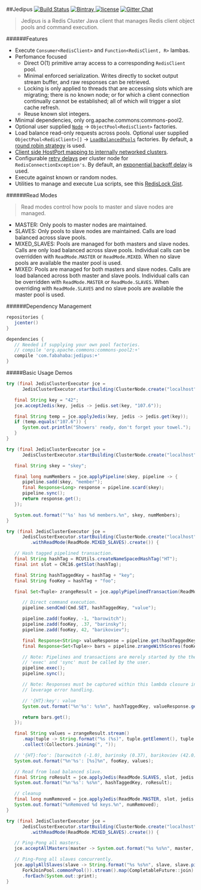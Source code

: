 ##Jedipus [![Build Status](https://img.shields.io/travis/jamespedwards42/jedipus.svg?branch=master)](https://travis-ci.org/jamespedwards42/jedipus) [![Bintray](https://api.bintray.com/packages/jamespedwards42/libs/jedipus/images/download.svg) ](https://bintray.com/jamespedwards42/libs/jedipus/_latestVersion) [![license](https://img.shields.io/badge/license-Apache%202-blue.svg)](https://raw.githubusercontent.com/jamespedwards42/jedipus/master/LICENSE) [![Gitter Chat](https://badges.gitter.im/jamespedwards42/jedipus.svg)](https://gitter.im/jamespedwards42/jedipus?utm_source=badge&utm_medium=badge&utm_campaign=pr-badge&utm_content=badge)

>Jedipus is a Redis Cluster Java client that manages Redis client object pools and command execution.

######Features 
* Execute `Consumer<RedisClient>` and `Function<RedisClient, R>` lambas.
* Perfomance focused
  * Direct O(1) primitive array access to a corresponding `RedisClient` pool.
  * Minimal enforced serialization.  Writes directly to socket output stream buffer, and raw responses can be retrieved. 
  * Locking is only applied to threads that are accessing slots which are migrating; there is no known node; or for which a client connection continually cannot be established; all of which will trigger a slot cache refresh.
  * Reuse known slot integers.
* Minimal dependencies, only org.apache.commons:commons-pool2.
* Optional user supplied [`Node`](src/main/java/com/fabahaba/jedipus/cluster/Node.java) -> `ObjectPool<RedisClient>` factories.
* Load balance read-only requests across pools.  Optional user supplied `ObjectPool<RedisClient>[]` -> [`LoadBalancedPools`](src/main/java/com/fabahaba/jedipus/concurrent/LoadBalancedPools.java) factories.  By default, a [round robin strategy](src/main/java/com/fabahaba/jedipus/cluster/RoundRobinPools.java) is used.
* [Client side HostPort mapping to internally networked clusters](https://gist.github.com/jamespedwards42/5037cf03768280ab1d81a88e7929c608).
* Configurable [retry delays](src/main/java/com/fabahaba/jedipus/concurrent/ElementRetryDelay.java) per cluster node for `RedisConnectionException's`.  By default, an [exponential backoff delay](src/main/java/com/fabahaba/jedipus/concurrent/SemaphoredRetryDelay.java) is used.
* Execute against known or random nodes.
* Utilities to manage and execute Lua scripts, see this [RedisLock Gist](https://gist.github.com/jamespedwards42/46bc6fcd6e2c81315d2d63a4e80b527f).

######Read Modes
>Read modes control how pools to master and slave nodes are managed.

* MASTER: Only pools to master nodes are maintained.  
* SLAVES: Only pools to slave nodes are maintained. Calls are load balanced across slave pools.
* MIXED_SLAVES: Pools are managed for both masters and slave nodes.  Calls are only load balanced across slave pools. Individual calls can be overridden with `ReadMode.MASTER` or `ReadMode.MIXED`.  When no slave pools are available the master pool is used.
* MIXED: Pools are managed for both masters and slave nodes.  Calls are load balanced across both master and slave pools. Individual calls can be overridden with `ReadMode.MASTER` or `ReadMode.SLAVES`.  When overriding with `ReadMode.SLAVES` and no slave pools are available the master pool is used.

######Dependency Management
```groovy
repositories {
   jcenter()
}

dependencies {
   // Needed if supplying your own pool factories.
   // compile 'org.apache.commons:commons-pool2:+' 
   compile 'com.fabahaba:jedipus:+'
}
```

#####Basic Usage Demos
```java
try (final JedisClusterExecutor jce =
      JedisClusterExecutor.startBuilding(ClusterNode.create("localhost", 7000)).create()) {

   final String key = "42";
   jce.acceptJedis(key, jedis -> jedis.set(key, "107.6"));

   final String temp = jce.applyJedis(key, jedis -> jedis.get(key));
   if (temp.equals("107.6")) {
      System.out.println("Showers' ready, don't forget your towel.");
   }
}
```

```java
try (final JedisClusterExecutor jce =
      JedisClusterExecutor.startBuilding(ClusterNode.create("localhost", 7000)).create()) {

   final String skey = "skey";

   final long numMembers = jce.applyPipeline(skey, pipeline -> {
      pipeline.sadd(skey, "member");
      final Response<Long> response = pipeline.scard(skey);
      pipeline.sync();
      return response.get();
   });

   System.out.format("'%s' has %d members.%n", skey, numMembers);
}
```

```java
try (final JedisClusterExecutor jce =
      JedisClusterExecutor.startBuilding(ClusterNode.create("localhost", 7000))
         .withReadMode(ReadMode.MIXED_SLAVES).create()) {

   // Hash tagged pipelined transaction.
   final String hashTag = RCUtils.createNameSpacedHashTag("HT");
   final int slot = CRC16.getSlot(hashTag);

   final String hashTaggedKey = hashTag + "key";
   final String fooKey = hashTag + "foo";

   final Set<Tuple> zrangeResult = jce.applyPipelinedTransaction(ReadMode.MASTER, slot, pipeline -> {

      // Direct command execution.
      pipeline.sendCmd(Cmd.SET, hashTaggedKey, "value");

      pipeline.zadd(fooKey, -1, "barowitch");
      pipeline.zadd(fooKey, .37, "barinsky");
      pipeline.zadd(fooKey, 42, "barikoviev");

      final Response<String> valueResponse = pipeline.get(hashTaggedKey);
      final Response<Set<Tuple>> bars = pipeline.zrangeWithScores(fooKey, 0, -1);

      // Note: Pipelines and transactions are merely started by the the library.
      // 'exec' and 'sync' must be called by the user.
      pipeline.exec();
      pipeline.sync();

      // Note: Responses must be captured within this lambda closure in order to properly
      // leverage error handling.

      // '{HT}:key': value
      System.out.format("%n'%s': %s%n", hashTaggedKey, valueResponse.get());

      return bars.get();
   });

   final String values = zrangeResult.stream()
      .map(tuple -> String.format("%s (%s)", tuple.getElement(), tuple.getScore()))
      .collect(Collectors.joining(", "));

   // '{HT}:foo': [barowitch (-1.0), barinsky (0.37), barikoviev (42.0)]
   System.out.format("%n'%s': [%s]%n", fooKey, values);

   // Read from load balanced slave.
   final String roResult = jce.applyJedis(ReadMode.SLAVES, slot, jedis -> jedis.get(hashTaggedKey));
   System.out.format("%n'%s': %s%n", hashTaggedKey, roResult);

   // cleanup
   final long numRemoved = jce.applyJedis(ReadMode.MASTER, slot, jedis -> jedis.del(hashTaggedKey, fooKey));
   System.out.format("%nRemoved %d keys.%n", numRemoved);
}
```

```java
try (final JedisClusterExecutor jce =
      JedisClusterExecutor.startBuilding(ClusterNode.create("localhost", 7000))
         .withReadMode(ReadMode.MIXED_SLAVES).create()) {

   // Ping-Pong all masters.
   jce.acceptAllMasters(master -> System.out.format("%s %s%n", master, master.ping()));

   // Ping-Pong all slaves concurrently.
   jce.applyAllSlaves(slave -> String.format("%s %s%n", slave, slave.ping()), 1,
      ForkJoinPool.commonPool()).stream().map(CompletableFuture::join)
      .forEach(System.out::print);
}
```
